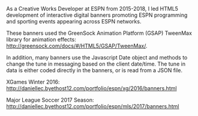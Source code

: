 As a Creative Works Developer at ESPN from 2015-2018, I led HTML5 development of interactive digital banners promoting ESPN programming and sporting events appearing across ESPN networks.

These banners used the GreenSock Animation Platform (GSAP) TweenMax library for animation 
effects: http://greensock.com/docs/#/HTML5/GSAP/TweenMax/.

In addition, many banners use the Javascript Date object and methods to change the tune in messaging based on the client date/time. The tune in data is either coded directly in the banners, or is read from a JSON file.

XGames Winter 2016: http://daniellec.byethost12.com/portfolio/espn/xg/2016/banners.html

Major League Soccer 2017 Season: http://daniellec.byethost12.com/portfolio/espn/mls/2017/banners.html


